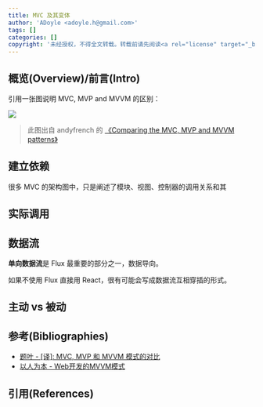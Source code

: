 ```yaml
---
title: MVC 及其变体
author: 'ADoyle <adoyle.h@gmail.com>'
tags: []
categories: []
copyright: '未经授权，不得全文转载。转载前请先阅读<a rel="license" target="_blank" href="//adoyle.me/blog/copyright.html">本站版权声明</a>'
---
```


## 概览(Overview)/前言(Intro)

引用一张图说明 MVC, MVP and MVVM 的区别：

![](http://ww3.sinaimg.cn/large/006aQyYMgw1exluv7utyqj30ei07074t.jpg)
> 此图出自 andyfrench 的 [《Comparing the MVC, MVP and MVVM patterns》][0]

<!-- more -->


## 建立依赖

很多 MVC 的架构图中，只是阐述了模块、视图、控制器的调用关系和其

## 实际调用


## 数据流

**单向数据流**是 Flux 最重要的部分之一，数据导向。

如果不使用 Flux 直接用 React，很有可能会写成数据流互相穿插的形式。

## 主动 vs 被动



## 参考(Bibliographies)
- [题叶 - [译]: MVC, MVP 和 MVVM 模式的对比][B1]
- [以人为本 - Web开发的MVVM模式][B2]

## 引用(References)
[^1]: [][R1]


<!-- 以下是相关链接 -->

[R1]: <url> "备注"

[B1]: http://segmentfault.com/a/1190000002738508
[B2]: http://www.cnblogs.com/dxy1982/p/3793895.html

[0]: http://www.andyfrench.info/2010/07/comparing-mvc-mvp-and-mvvm-patterns.html
